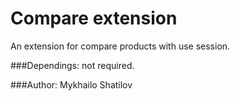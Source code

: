 # Compare extension

An extension for compare products with use session.

###Dependings:
not required.

###Author:
Mykhailo Shatilov

